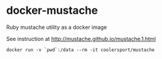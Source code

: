 # docker-mustache
Ruby mustache utility as a docker image

See instruction at http://mustache.github.io/mustache.1.html

    docker run -v `pwd`:/data --rm -it coolersport/mustache
